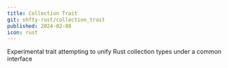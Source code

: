 ```yaml
---
title: Collection Trait
git: shfty-rust/collection_trait
published: 2024-02-08
icon: rust
---
```


Experimental trait attempting to unify Rust collection types under a common interface

